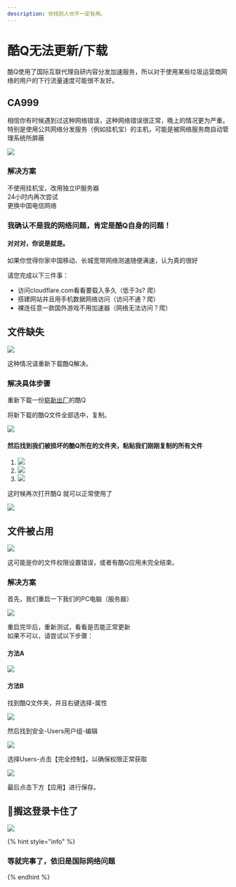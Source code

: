 ```yaml
---
description: 你找别人也不一定有用。
---
```


# 酷Q无法更新/下载

 酷Q使用了国际互联代理自研内容分发加速服务，所以对于使用某些垃圾运营商网络的用户的下行流量速度可能很不友好。

## CA999

 相信你有时候遇到过这种网络错误，这种网络错误很正常，晚上的情况更为严重。  
特别是使用公共网络分发服务（例如挂机宝）的主机，可能是被网络服务商自动管理系统所屏蔽

![](../.gitbook/assets/image%20%2857%29.png)

### 解决方案

 不使用挂机宝，改用独立IP服务器  
24小时内再次尝试  
更换中国电信网络

### 我确认不是我的网络问题，肯定是酷Q自身的问题！

####  对对对，你说是就是。

 如果你觉得你家中国移动、长城宽带网络测速随便满速，认为真的很好

请您完成以下三件事：

* 访问cloudflare.com看看要载入多久（低于3s? 爬）
* 搭建网站并且用手机数据网络访问（访问不通？爬）
* 裸连任意一款国外游戏不用加速器（网络无法访问？爬）

 

## 文件缺失

![](../.gitbook/assets/image%20%2867%29.png)

 这种情况请重新下载酷Q解决。

### 解决具体步骤

重新下载一份[崭新出厂](https://cqp.cc/t/23253)的酷Q

 将新下载的酷Q文件全部选中，复制。

![](../.gitbook/assets/image%20%2860%29.png)

####  然后找到我们被损坏的酷Q所在的文件夹，粘贴我们刚刚复制的所有文件

1. ![](../.gitbook/assets/image%20%2866%29.png) 
2. ![](../.gitbook/assets/image%20%2846%29.png) 
3. ![](../.gitbook/assets/image%20%2855%29.png) 

 这时候再次打开酷Q 就可以正常使用了

![](../.gitbook/assets/image%20%2856%29.png)

##  文件被占用

![](../.gitbook/assets/image%20%2859%29.png)

 这可能是你的文件权限设置错误，或者有酷Q应用未完全结束。

###  解决方案

 首先，我们重启一下我们的PC电脑（服务器）

![](../.gitbook/assets/image%20%2853%29.png)

重启完毕后，重新测试，看看是否能正常更新  
如果不可以，请尝试以下步骤：

####  方法A

![](../.gitbook/assets/image%20%2862%29.png)

####  方法B

 找到酷Q文件夹，并且右键选择-属性

![](../.gitbook/assets/image%20%2850%29.png)

 然后找到安全-Users用户组-编辑

![](../.gitbook/assets/image%20%2851%29.png)

 选择Users-点击【完全控制】，以确保权限正常获取

![](../.gitbook/assets/image%20%2847%29.png)

 最后点击下方【应用】进行保存。

##   👴搁这登录卡住了

![](../.gitbook/assets/image%20%2849%29.png)

{% hint style="info" %}
### 等就完事了，依旧是国际网络问题
{% endhint %}


